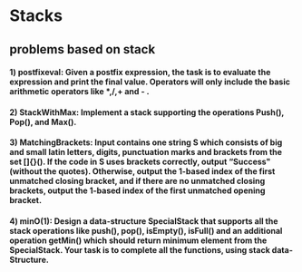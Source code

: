 # Stacks
 ## problems based on stack

#### 1) postfixeval: Given a postfix expression, the task is to evaluate the expression and print the final value. Operators will only include the basic arithmetic operators like *,/,+ and - . 

#### 2) StackWithMax:  Implement a stack supporting the operations Push(), Pop(), and Max().

#### 3) MatchingBrackets: Input contains one string S which consists of big and small latin letters, digits, punctuation marks and brackets from the set []{}(). If the code in S uses brackets correctly, output “Success" (without the quotes). Otherwise, output the 1-based index of the first unmatched closing bracket, and if there are no unmatched closing brackets, output the 1-based index of the first unmatched opening bracket.

#### 4) minO(1): Design a data-structure SpecialStack that supports all the stack operations like push(), pop(), isEmpty(), isFull() and an additional operation getMin() which should return minimum element from the SpecialStack. Your task is to complete all the functions, using stack data-Structure.

